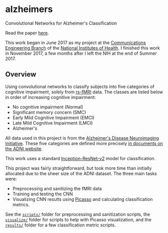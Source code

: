 # alzheimers
Convolutional Networks for Alzheimer's Classification

Read the paper [here](https://nikhilsardana.github.io/sts.pdf).

This work began in June 2017 as my project at the [Communications Engineering Branch](https://ceb.nlm.nih.gov/) of the [National Institutes of Health](https://www.nih.gov/). I finished this work in November 2017, a few months after I left the NIH at the end of Summer 2017.

## Overview
Using convolutional networks to classify subjects into five categories of cognitive impairment, solely from [rs-fMRI](https://en.wikipedia.org/wiki/Resting_state_fMRI) data. The classes are listed below in order of increasing cognitive impairment:
- No cognitive impairment (Normal)
- Significant memory concern (SMC)
- Early Mild Cognitive Impairment (EMCI)
- Late Mild Cognitive Impairment (LMCI)
- Alzheimer's

All data used in this project is from the [Alzheimer's Disease Neuroimaging Initiative](http://adni.loni.usc.edu/). These five categories are defined more precisely [in documents on the ADNI website](http://adni.loni.usc.edu/wp-content/themes/freshnews-dev-v2/documents/clinical/ADNI-2_Protocol.pdf). 

This work uses a standard [Inception-ResNet-v2](https://arxiv.org/abs/1602.07261) model for classification.

This project was fairly straightforward, but took more time than initially allocated due to the sheer size of the ADNI dataset. The three main tasks were:
- Preprocessing and sanitizing the fMRI data
- Training and testing the CNN
- Visualizing CNN results using [Picasso](https://github.com/merantix/picasso) and calculating classification metrics.

See the [`scripts/`](https://github.com/nikhilsardana/alzheimers/tree/master/scripts) folder for preprocessing and sanitization scripts, the [`visualize/`](https://github.com/nikhilsardana/alzheimers/tree/master/visualize) folder for scripts to help with Picasso visualization, and the [`results/`](https://github.com/nikhilsardana/alzheimers/tree/master/results) folder for a few classification metric scripts.

